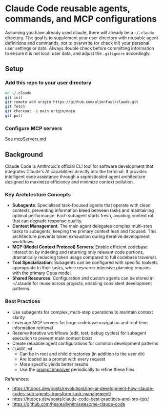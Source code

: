 # Claude Code reusable agents, commands, and MCP configurations

Assuming you have already used claude, there will already be a `~/.claude` directory.  The goal is to supplement your user directory with reusable agent definitions and commands, not to overwrite (or check in!) your personal user settings or data.  Always double check before committing information to ensure it is not local user data, and adjust the `.gitignore` accordingly.

## Setup 

### Add this repo to your user directory

```sh
cd ~/.claude
git init
git remote add origin https://github.com/alienfast/claude.git
git fetch
git checkout -b main origin/main
git pull
```
### Configure MCP servers

See [mcpServers.md](mcpServers.md)



## Background
Claude Code is Anthropic's official CLI tool for software development that integrates Claude's AI capabilities directly into the terminal. It provides intelligent code assistance through a sophisticated agent architecture designed to maximize efficiency and minimize context pollution.

### Key Architecture Concepts
- **Subagents**: Specialized task-focused agents that operate with clean contexts, preventing information bleed between tasks and maintaining optimal performance. Each subagent starts fresh, avoiding context rot that can degrade response quality.
- **Context Management**: The main agent delegates complex multi-step tasks to subagents, keeping the primary context lean and focused. This architecture prevents token exhaustion during iterative development workflows.
- **MCP (Model Context Protocol) Servers**: Enable efficient codebase interaction by indexing and returning only relevant code portions, dramatically reducing token usage compared to full codebase traversal.
- **Tool Specialization**: Subagents can be configured with specific toolsets appropriate to their tasks, while resource-intensive planning remains with the primary Opus model.
- **Shared Resources**: Configuration and custom agents can be stored in ~/.claude for reuse across projects, enabling consistent development patterns.

### Best Practices
- Use subagents for complex, multi-step operations to maintain context clarity
- Leverage MCP servers for large codebase navigation and real-time information retrieval
- Reserve iterative workflows (edit, test, debug cycles) for subagent execution to prevent main context bloat
- Create reusable agent configurations for common development patterns
- `CLAUDE.md` 
  - Can be in root and child directories (in addition to the user dir)
  - Are loaded as a prompt with every request
  - More specific yields better results
  - Use the [prompt improver](https://docs.anthropic.com/en/docs/build-with-claude/prompt-engineering/prompt-improver) periodically to refine these files

References: 
  - https://htdocs.dev/posts/revolutionizing-ai-development-how-claude-codes-sub-agents-transform-task-management/
  - https://htdocs.dev/posts/claude-code-best-practices-and-pro-tips/
  - https://github.com/hesreallyhim/awesome-claude-code